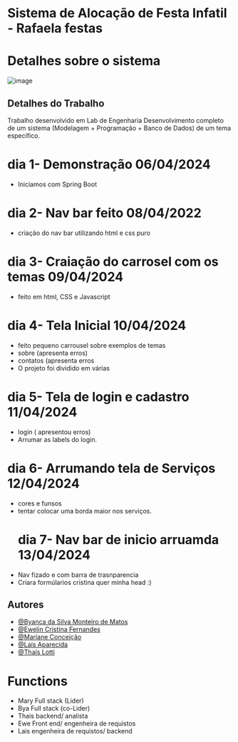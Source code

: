 # Sistema de Alocação de Festa Infatil  - Rafaela festas
# Detalhes sobre o sistema 
![image](https://github.com/ByancaMatos01/Rafaela-promoter/assets/122841376/8d97aba7-b900-498f-b70a-df1bb58d8a4e)
## Detalhes do Trabalho 
Trabalho desenvolvido em Lab de Engenharia
Desenvolvimento completo de um sistema (Modelagem + Programação + Banco de Dados) de um tema específico.
# dia 1- Demonstração 06/04/2024
* Iniciamos com Spring Boot
# dia 2- Nav bar feito 08/04/2022
* criação do nav bar utilizando html e css puro
# dia 3- Craiação do carrosel com os temas  09/04/2024
* feito em html, CSS e Javascript
# dia 4- Tela Inicial 10/04/2024
* feito pequeno carrousel sobre exemplos de temas
* sobre (apresenta erros)
* contatos (apresenta erros
* O projeto foi dividido em várias
# dia 5- Tela de login e cadastro  11/04/2024
* login ( apresentou erros)
* Arrumar as labels do login.
#  dia 6- Arrumando tela de Serviços 12/04/2024
* cores e funsos
* tentar colocar uma borda maior nos serviços.
   # dia 7- Nav bar de inicio arruamda 13/04/2024
* Nav fizado e com barra de trasnparencia 
* Criara formúlarios cristina quer minha head :) 

   
## Autores
- [@Byanca da Silva Monteiro de Matos](https://www.github.com/ByancaMatos01)
- [@Ewelin Cristina Fernandes ](https://github.com/ewefernandes)
- [@Mariane Conceição ](https://github.com/MarianeCSilva)
- [@Laís Aparecida ](https://github.com/lais-coding)
- [@Thaís Lotti ]()
# Functions
* Mary Full stack (Lider)
* Bya Full stack (co-Lider)
* Thais backend/ analista
* Ewe Front end/ engenheira de requistos
* Lais engenheira de requistos/ backend

